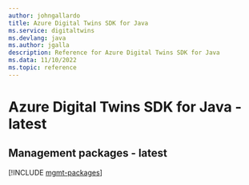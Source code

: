 ```yaml
---
author: johngallardo
title: Azure Digital Twins SDK for Java
ms.service: digitaltwins
ms.devlang: java
ms.author: jgalla
description: Reference for Azure Digital Twins SDK for Java
ms.data: 11/10/2022
ms.topic: reference
---
```

# Azure Digital Twins SDK for Java - latest

## Management packages - latest
[!INCLUDE [mgmt-packages](digital-twins-mgmt-index.md)]